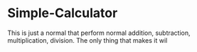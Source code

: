 # Simple-Calculator
This is just a normal that perform normal addition, subtraction, multiplication, division. The only thing that makes it wil
